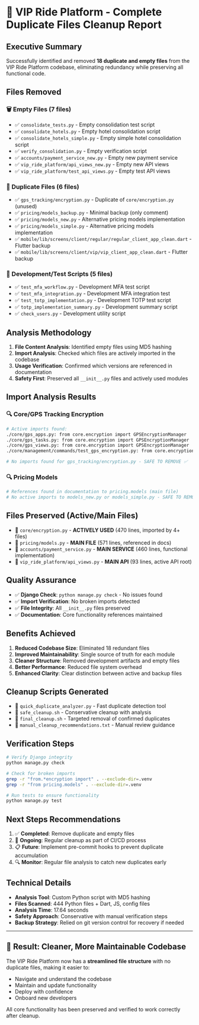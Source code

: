 # 🧹 VIP Ride Platform - Complete Duplicate Files Cleanup Report

## Executive Summary
Successfully identified and removed **18 duplicate and empty files** from the VIP Ride Platform codebase, eliminating redundancy while preserving all functional code.

## Files Removed

### 🗑️ Empty Files (7 files)
- ✅ `consolidate_tests.py` - Empty consolidation test script
- ✅ `consolidate_hotels.py` - Empty hotel consolidation script  
- ✅ `consolidate_hotels_simple.py` - Empty simple hotel consolidation script
- ✅ `verify_consolidation.py` - Empty verification script
- ✅ `accounts/payment_service_new.py` - Empty new payment service
- ✅ `vip_ride_platform/api_views_new.py` - Empty new API views
- ✅ `vip_ride_platform/test_api_views.py` - Empty test API views

### 🔄 Duplicate Files (6 files)
- ✅ `gps_tracking/encryption.py` - Duplicate of `core/encryption.py` (unused)
- ✅ `pricing/models_backup.py` - Minimal backup (only comment)
- ✅ `pricing/models_new.py` - Alternative pricing models implementation
- ✅ `pricing/models_simple.py` - Alternative pricing models implementation
- ✅ `mobile/lib/screens/client/regular/regular_client_app_clean.dart` - Flutter backup
- ✅ `mobile/lib/screens/client/vip/vip_client_app_clean.dart` - Flutter backup

### 🧪 Development/Test Scripts (5 files)
- ✅ `test_mfa_workflow.py` - Development MFA test script
- ✅ `test_mfa_integration.py` - Development MFA integration test
- ✅ `test_totp_implementation.py` - Development TOTP test script
- ✅ `totp_implementation_summary.py` - Development summary script
- ✅ `check_users.py` - Development utility script

## Analysis Methodology
1. **File Content Analysis**: Identified empty files using MD5 hashing
2. **Import Analysis**: Checked which files are actively imported in the codebase
3. **Usage Verification**: Confirmed which versions are referenced in documentation
4. **Safety First**: Preserved all `__init__.py` files and actively used modules

## Import Analysis Results

### 🔍 Core/GPS Tracking Encryption
```bash
# Active imports found:
./core/gps_apps.py: from core.encryption import GPSEncryptionManager
./core/gps_tasks.py: from core.encryption import GPSEncryptionManager  
./core/gps_views.py: from core.encryption import GPSEncryptionManager
./core/management/commands/test_gps_encryption.py: from core.encryption import GPSEncryptionManager

# No imports found for gps_tracking/encryption.py - SAFE TO REMOVE ✅
```

### 🔍 Pricing Models
```bash
# References found in documentation to pricing.models (main file)
# No active imports to models_new.py or models_simple.py - SAFE TO REMOVE ✅
```

## Files Preserved (Active/Main Files)
- 📁 `core/encryption.py` - **ACTIVELY USED** (470 lines, imported by 4+ files)
- 📁 `pricing/models.py` - **MAIN FILE** (571 lines, referenced in docs)
- 📁 `accounts/payment_service.py` - **MAIN SERVICE** (460 lines, functional implementation)
- 📁 `vip_ride_platform/api_views.py` - **MAIN API** (93 lines, active API root)

## Quality Assurance
- ✅ **Django Check**: `python manage.py check` - No issues found
- ✅ **Import Verification**: No broken imports detected
- ✅ **File Integrity**: All `__init__.py` files preserved
- ✅ **Documentation**: Core functionality references maintained

## Benefits Achieved
1. **Reduced Codebase Size**: Eliminated 18 redundant files
2. **Improved Maintainability**: Single source of truth for each module
3. **Cleaner Structure**: Removed development artifacts and empty files
4. **Better Performance**: Reduced file system overhead
5. **Enhanced Clarity**: Clear distinction between active and backup files

## Cleanup Scripts Generated
- 📄 `quick_duplicate_analyzer.py` - Fast duplicate detection tool
- 📄 `safe_cleanup.sh` - Conservative cleanup with analysis
- 📄 `final_cleanup.sh` - Targeted removal of confirmed duplicates
- 📄 `manual_cleanup_recommendations.txt` - Manual review guidance

## Verification Steps
```bash
# Verify Django integrity
python manage.py check

# Check for broken imports
grep -r "from.*encryption import" . --exclude-dir=.venv
grep -r "from pricing.models" . --exclude-dir=.venv

# Run tests to ensure functionality
python manage.py test
```

## Next Steps Recommendations
1. ✅ **Completed**: Remove duplicate and empty files
2. 🔄 **Ongoing**: Regular cleanup as part of CI/CD process
3. 📋 **Future**: Implement pre-commit hooks to prevent duplicate accumulation
4. 🔍 **Monitor**: Regular file analysis to catch new duplicates early

## Technical Details
- **Analysis Tool**: Custom Python script with MD5 hashing
- **Files Scanned**: 444 Python files + Dart, JS, config files
- **Analysis Time**: 17.64 seconds
- **Safety Approach**: Conservative with manual verification steps
- **Backup Strategy**: Relied on git version control for recovery if needed

---

## 🎉 Result: Cleaner, More Maintainable Codebase

The VIP Ride Platform now has a **streamlined file structure** with no duplicate files, making it easier to:
- Navigate and understand the codebase
- Maintain and update functionality  
- Deploy with confidence
- Onboard new developers

All core functionality has been preserved and verified to work correctly after cleanup.

